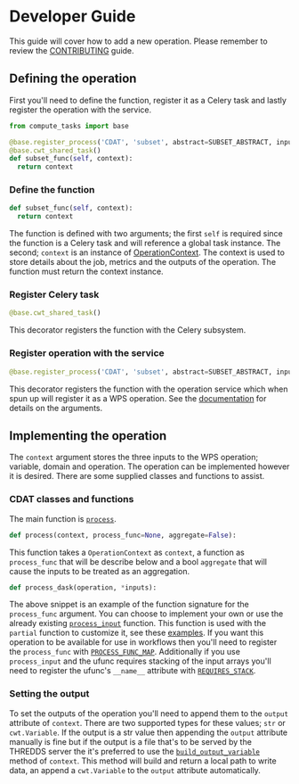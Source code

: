 # Developer Guide
This guide will cover how to add a new operation. Please remember to review the [CONTRIBUTING](CONTRIBUTING.md) guide.

## Defining the operation
First you'll need to define the function, register it as a Celery task and lastly register the operation with the service.

```python
from compute_tasks import base

@base.register_process('CDAT', 'subset', abstract=SUBSET_ABSTRACT, inputs=1)
@base.cwt_shared_task()
def subset_func(self, context):
  return context
```

### Define the function
```python
def subset_func(self, context):
  return context
```
The function is defined with two arguments; the first `self` is required since the function is a Celery task and will reference
a global task instance. The second; `context` is an instance of [OperationContext](https://github.com/ESGF/esgf-compute-wps/blob/4b207de4fd37a29778e1c58b3c0482b2f8879b0e/compute/compute_tasks/compute_tasks/context.py#L439).
The context is used to store details about the job, metrics and the outputs of the operation. The function must return the context instance. 

### Register Celery task
```python
@base.cwt_shared_task()
```
This decorator registers the function with the Celery subsystem.

### Register operation with the service
```python
@base.register_process('CDAT', 'subset', abstract=SUBSET_ABSTRACT, inputs=1)
```
This decorator registers the function with the operation service which when spun up will register it as a WPS operation. 
See the [documentation](https://github.com/ESGF/esgf-compute-wps/blob/4b207de4fd37a29778e1c58b3c0482b2f8879b0e/compute/compute_tasks/compute_tasks/base.py#L83)
for details on the arguments.

## Implementing the operation
The `context` argument stores the three inputs to the WPS operation; variable, domain and operation. The operation can be implemented
however it is desired. There are some supplied classes and functions to assist.

### CDAT classes and functions
The main function is [`process`](https://github.com/ESGF/esgf-compute-wps/blob/4b207de4fd37a29778e1c58b3c0482b2f8879b0e/compute/compute_tasks/compute_tasks/cdat.py#L215).
```python
def process(context, process_func=None, aggregate=False):
```
This function takes a `OperationContext` as `context`, a function as `process_func` that will be describe below 
and a bool `aggregate` that will cause the inputs to be treated as an aggregation.
```python
def process_dask(operation, *inputs):
```
The above snippet is an example of the function signature for the `process_func` argument. You can choose to implement your own or use
the already existing [`process_input`](https://github.com/ESGF/esgf-compute-wps/blob/4b207de4fd37a29778e1c58b3c0482b2f8879b0e/compute/compute_tasks/compute_tasks/cdat.py#L507)
function. This function is used with the `partial` function to customize it, see these [examples](https://github.com/ESGF/esgf-compute-wps/blob/4b207de4fd37a29778e1c58b3c0482b2f8879b0e/compute/compute_tasks/compute_tasks/cdat.py#L640-L647).
If you want this operation to be available for use in workflows then you'll need to register the `process_func` with [`PROCESS_FUNC_MAP`](https://github.com/ESGF/esgf-compute-wps/blob/4b207de4fd37a29778e1c58b3c0482b2f8879b0e/compute/compute_tasks/compute_tasks/cdat.py#L640-L647).
Additionally if you use `process_input` and the ufunc requires stacking of the input arrays you'll need to register the ufunc's `__name__`
attribute with [`REQUIRES_STACK`](https://github.com/ESGF/esgf-compute-wps/blob/4b207de4fd37a29778e1c58b3c0482b2f8879b0e/compute/compute_tasks/compute_tasks/cdat.py#L634-L638).

### Setting the output
To set the outputs of the operation you'll need to append them to the `output` attribute of `context`. There are two supported types
for these values; `str` or `cwt.Variable`. If the output is a str value then appending the `output` attribute manually is fine but if
the output is a file that's to be served by the THREDDS server the it's preferred to use the [`build_output_variable`](https://github.com/ESGF/esgf-compute-wps/blob/4b207de4fd37a29778e1c58b3c0482b2f8879b0e/compute/compute_tasks/compute_tasks/context.py#L504-L511)
method of `context`. This method will build and return a local path to write data, an append a `cwt.Variable` to the `output` attribute
automatically.
